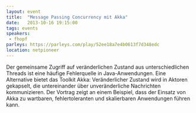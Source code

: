 ```yaml
---
layout: event
title:  "Message Passing Concurrency mit Akka"
date:   2013-10-16 19:15:00
tags: events
speakers:
 - fhopf
parleys: https://parleys.com/play/52ee18a7e4b0613f7d348edc
location: netpioneer
---
```


Der gemeinsame Zugriff auf veränderlichen Zustand aus unterschiedlichen Threads ist eine häufige Fehlerquelle in Java-Anwendungen. Eine Alternative bietet das Toolkit Akka: Veränderlicher Zustand wird in Aktoren gekapselt, die untereinander über unveränderliche Nachrichten kommunizieren. Der Vortrag zeigt an einem Beispiel, dass der Einsatz von Akka zu wartbaren, fehlertoleranten und skalierbaren Anwendungen führen kann.